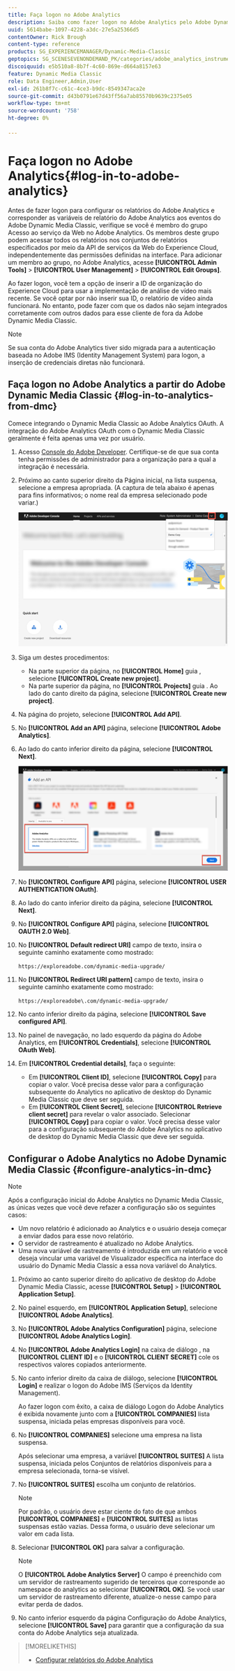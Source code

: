 ```yaml
---
title: Faça logon no Adobe Analytics
description: Saiba como fazer logon no Adobe Analytics pelo Adobe Dynamic Media Classic.
uuid: 5614babe-1097-4228-a3dc-27e5a25366d5
contentOwner: Rick Brough
content-type: reference
products: SG_EXPERIENCEMANAGER/Dynamic-Media-Classic
geptopics: SG_SCENESEVENONDEMAND_PK/categories/adobe_analytics_instrumentation_kit
discoiquuid: e5b510a8-8b7f-4c60-869e-d664a8157e63
feature: Dynamic Media Classic
role: Data Engineer,Admin,User
exl-id: 261b8f7c-c61c-4ce3-b9dc-8549347aca2e
source-git-commit: d43b0791e67d43ff56a7ab85570b9639c2375e05
workflow-type: tm+mt
source-wordcount: '758'
ht-degree: 0%

---
```


# Faça logon no Adobe Analytics{#log-in-to-adobe-analytics}

Antes de fazer logon para configurar os relatórios do Adobe Analytics e corresponder as variáveis de relatório do Adobe Analytics aos eventos do Adobe Dynamic Media Classic, verifique se você é membro do grupo Acesso ao serviço da Web no Adobe Analytics. Os membros deste grupo podem acessar todos os relatórios nos conjuntos de relatórios especificados por meio da API de serviços da Web do Experience Cloud, independentemente das permissões definidas na interface. Para adicionar um membro ao grupo, no Adobe Analytics, acesse **[!UICONTROL Admin Tools]** > **[!UICONTROL User Management]** > **[!UICONTROL Edit Groups]**.

Ao fazer logon, você tem a opção de inserir a ID de organização do Experience Cloud para usar a implementação de análise de vídeo mais recente. Se você optar por não inserir sua ID, o relatório de vídeo ainda funcionará. No entanto, pode fazer com que os dados não sejam integrados corretamente com outros dados para esse cliente de fora da Adobe Dynamic Media Classic.

>[!NOTE]
>
>Se sua conta do Adobe Analytics tiver sido migrada para a autenticação baseada no Adobe IMS (Identity Management System) para logon, a inserção de credenciais diretas não funcionará.

## Faça logon no Adobe Analytics a partir do Adobe Dynamic Media Classic {#log-in-to-analytics-from-dmc}

Comece integrando o Dynamic Media Classic ao Adobe Analytics OAuth. A integração do Adobe Analytics OAuth com o Dynamic Media Classic geralmente é feita apenas uma vez por usuário.

1. Acesso [Console do Adobe Developer](https://developer.adobe.com/console). Certifique-se de que sua conta tenha permissões de administrador para a organização para a qual a integração é necessária.
1. Próximo ao canto superior direito da Página inicial, na lista suspensa, selecione a empresa apropriada. (A captura de tela abaixo é apenas para fins informativos; o nome real da empresa selecionado pode variar.)

   ![Criar um novo projeto](assets/analytics-oauth1.png)

1. Siga um destes procedimentos:

   * Na parte superior da página, no **[!UICONTROL Home]** guia , selecione **[!UICONTROL Create new project]**.
   * Na parte superior da página, no **[!UICONTROL Projects]** guia . Ao lado do canto direito da página, selecione **[!UICONTROL Create new project]**.

1. Na página do projeto, selecione **[!UICONTROL Add API]**.
1. No **[!UICONTROL Add an API]** página, selecione **[!UICONTROL Adobe Analytics]**.
1. Ao lado do canto inferior direito da página, selecione **[!UICONTROL Next]**.

   ![Adicionar uma API](assets/analytics-oauth2.png)

1. No **[!UICONTROL Configure API]** página, selecione **[!UICONTROL USER AUTHENTICATION OAuth]**.
1. Ao lado do canto inferior direito da página, selecione **[!UICONTROL Next]**.
1. No **[!UICONTROL Configure API]** página, selecione **[!UICONTROL OAUTH 2.0 Web]**.
1. No **[!UICONTROL Default redirect URI]** campo de texto, insira o seguinte caminho exatamente como mostrado:

   `https://exploreadobe.com/dynamic-media-upgrade/`

1. No **[!UICONTROL Redirect URI pattern]** campo de texto, insira o seguinte caminho exatamente como mostrado:

   `https://exploreadobe\.com/dynamic-media-upgrade/`

1. No canto inferior direito da página, selecione **[!UICONTROL Save configured API]**.
1. No painel de navegação, no lado esquerdo da página do Adobe Analytics, em **[!UICONTROL Credentials]**, selecione **[!UICONTROL OAuth Web]**.
1. Em **[!UICONTROL Credential details]**, faça o seguinte:
   * Em **[!UICONTROL Client ID]**, selecione **[!UICONTROL Copy]** para copiar o valor. Você precisa desse valor para a configuração subsequente do Analytics no aplicativo de desktop do Dynamic Media Classic que deve ser seguida.
   * Em **[!UICONTROL Client Secret]**, selecione **[!UICONTROL Retrieve client secret]** para revelar o valor associado. Selecionar **[!UICONTROL Copy]** para copiar o valor. Você precisa desse valor para a configuração subsequente do Adobe Analytics no aplicativo de desktop do Dynamic Media Classic que deve ser seguida.

## Configurar o Adobe Analytics no Adobe Dynamic Media Classic {#configure-analytics-in-dmc}

>[!NOTE]
>
>Após a configuração inicial do Adobe Analytics no Dynamic Media Classic, as únicas vezes que você deve refazer a configuração são os seguintes casos:
>
>* Um novo relatório é adicionado ao Analytics e o usuário deseja começar a enviar dados para esse novo relatório.
>* O servidor de rastreamento é atualizado no Adobe Analytics.
>* Uma nova variável de rastreamento é introduzida em um relatório e você deseja vincular uma variável de Visualizador específica na interface do usuário do Dynamic Media Classic a essa nova variável do Analytics.
>


1. Próximo ao canto superior direito do aplicativo de desktop do Adobe Dynamic Media Classic, acesse **[!UICONTROL Setup]** > **[!UICONTROL Application Setup]**.
1. No painel esquerdo, em **[!UICONTROL Application Setup]**, selecione **[!UICONTROL Adobe Analytics]**.
1. No **[!UICONTROL Adobe Analytics Configuration]** página, selecione **[!UICONTROL Adobe Analytics Login]**.
1. No **[!UICONTROL Adobe Analytics Login]** na caixa de diálogo , na **[!UICONTROL CLIENT ID]** e o **[!UICONTROL CLIENT SECRET]** cole os respectivos valores copiados anteriormente.
1. No canto inferior direito da caixa de diálogo, selecione **[!UICONTROL Login]** e realizar o logon do Adobe IMS (Serviços da Identity Management).

   Ao fazer logon com êxito, a caixa de diálogo Logon do Adobe Analytics é exibida novamente junto com a **[!UICONTROL COMPANIES]** lista suspensa, iniciada pelas empresas disponíveis para você.

1. No **[!UICONTROL COMPANIES]** selecione uma empresa na lista suspensa.

   Após selecionar uma empresa, a variável **[!UICONTROL SUITES]** A lista suspensa, iniciada pelos Conjuntos de relatórios disponíveis para a empresa selecionada, torna-se visível.

1. No **[!UICONTROL SUITES]** escolha um conjunto de relatórios.

   >[!NOTE]
   >
   >Por padrão, o usuário deve estar ciente do fato de que ambos **[!UICONTROL COMPANIES]** e **[!UICONTROL SUITES]** as listas suspensas estão vazias. Dessa forma, o usuário deve selecionar um valor em cada lista.

1. Selecionar **[!UICONTROL OK]** para salvar a configuração.

   >[!NOTE]
   >
   >O **[!UICONTROL Adobe Analytics Server]** O campo é preenchido com um servidor de rastreamento sugerido de terceiros que corresponde ao namespace do analytics ao selecionar **[!UICONTROL OK]**. Se você usar um servidor de rastreamento diferente, atualize-o nesse campo para evitar perda de dados.

1. No canto inferior esquerdo da página Configuração do Adobe Analytics, selecione **[!UICONTROL Save]** para garantir que a configuração da sua conta do Adobe Analytics seja atualizada.

>[!MORELIKETHIS]
>
>* [Configurar relatórios do Adobe Analytics](configuring-analytics-reports.md#configuring_adobe_analytics_reports)


